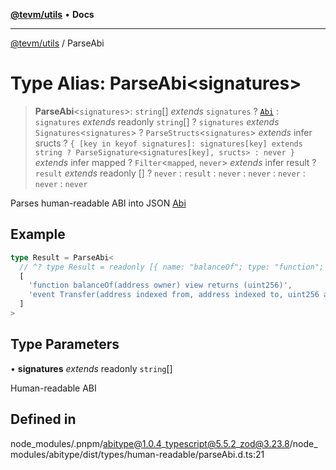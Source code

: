 [**@tevm/utils**](../README.md) • **Docs**

***

[@tevm/utils](../globals.md) / ParseAbi

# Type Alias: ParseAbi\<signatures\>

> **ParseAbi**\<`signatures`\>: `string`[] *extends* `signatures` ? [`Abi`](Abi.md) : `signatures` *extends* readonly `string`[] ? `signatures` *extends* `Signatures`\<`signatures`\> ? `ParseStructs`\<`signatures`\> *extends* infer sructs ? `{ [key in keyof signatures]: signatures[key] extends string ? ParseSignature<signatures[key], sructs> : never }` *extends* infer mapped ? `Filter`\<`mapped`, `never`\> *extends* infer result ? `result` *extends* readonly [] ? `never` : `result` : `never` : `never` : `never` : `never` : `never`

Parses human-readable ABI into JSON [Abi](Abi.md)

## Example

```ts
type Result = ParseAbi<
  // ^? type Result = readonly [{ name: "balanceOf"; type: "function"; stateMutability:...
  [
    'function balanceOf(address owner) view returns (uint256)',
    'event Transfer(address indexed from, address indexed to, uint256 amount)',
  ]
>
```

## Type Parameters

• **signatures** *extends* readonly `string`[]

Human-readable ABI

## Defined in

node\_modules/.pnpm/abitype@1.0.4\_typescript@5.5.2\_zod@3.23.8/node\_modules/abitype/dist/types/human-readable/parseAbi.d.ts:21
